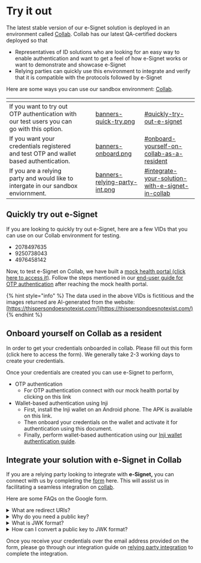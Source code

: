 # Try it out

The latest stable version of our e-Signet solution is deployed in an environment called [Collab](https://collab.mosip.net/). Collab has our latest QA-certified dockers deployed so that&#x20;

* Representatives of ID solutions who are looking for an easy way to enable authentication and want to get a feel of how e-Signet works or want to demonstrate and showcase e-Signet
* Relying parties can quickly use this environment to integrate and verify that it is compatible with the protocols followed by e-Signet

Here are some ways you can use our sandbox environment: [Collab](https://collab.mosip.net/).

<table data-view="cards"><thead><tr><th></th><th></th><th></th><th data-hidden data-card-cover data-type="files"></th><th data-hidden data-card-target data-type="content-ref"></th></tr></thead><tbody><tr><td>If you want to try out OTP authentication with our test users you can go with this option.</td><td></td><td></td><td><a href="../.gitbook/assets/banners-quick-try.png">banners-quick-try.png</a></td><td><a href="./#quickly-try-out-e-signet">#quickly-try-out-e-signet</a></td></tr><tr><td>If you want your credentials registered and test OTP and wallet based authentication.</td><td></td><td></td><td><a href="../.gitbook/assets/banners-onboard.png">banners-onboard.png</a></td><td><a href="./#onboard-yourself-on-collab-as-a-resident">#onboard-yourself-on-collab-as-a-resident</a></td></tr><tr><td>If you are a relying party and would like to intergate in our sandbox enviornment.</td><td></td><td></td><td><a href="../.gitbook/assets/banners-relying-party-int.png">banners-relying-party-int.png</a></td><td><a href="./#integrate-your-solution-with-e-signet-in-collab">#integrate-your-solution-with-e-signet-in-collab</a></td></tr></tbody></table>

## Quickly try out e-Signet

If you are looking to quickly try out e-Signet, here are a few VIDs that you can use on our Collab environment for testing.

* 2078497635
* 9250738043
* 4976458142

Now, to test e-Signet on Collab, we have built a [mock health portal (click here to access it)](https://healthservices-esignet.collab.mosip.net/). Follow the steps mentioned in our [end-user guide for OTP authentication](../end-user-guide/login-with-otp/) after reaching the mock health portal.

{% hint style="info" %}
The data used in the above VIDs is fictitious and the images returned are AI-generated from the website: [https://thispersondoesnotexist.com/](https://thispersondoesnotexist.com/)
{% endhint %}

## Onboard yourself on Collab as a resident

In order to get your credentials onboarded in collab. Please fill out this form (click here to access the form). We generally take 2-3 working days to create your credentials.&#x20;

Once your credentials are created you can use e-Signet to perform,

* OTP authentication
  * For OTP authentication connect with our mock health portal by clicking on this link&#x20;
* Wallet-based authentication using Inji
  * First, install the Inji wallet on an Android phone. The APK is available on this link.
  * Then onboard your credentials on the wallet and activate it for authentication using this document.
  * Finally, perform wallet-based authentication using our [Inji wallet authentication guide](../integration-guides/digital-wallet/).

## Integrate your solution with e-Signet in Collab

If you are a relying party looking to integrate with **e-Signet,** you can connect with us by completing the [form](https://forms.gle/sHteZEsKvPRXbUNw7) here. This will assist us in facilitating a seamless integration on [collab](https://collab.mosip.net/).

Here are some FAQs on the Google form.

<details>

<summary>What are redirect URIs?</summary>



</details>

<details>

<summary>Why do you need a public key?</summary>





</details>

<details>

<summary>What is JWK format?</summary>



</details>

<details>

<summary>How can I convert a public key to JWK format?</summary>



</details>

Once you receive your credentials over the email address provided on the form, please go through our integration guide on [relying party integration](../integration-guides/relying-party/) to complete the integration.
